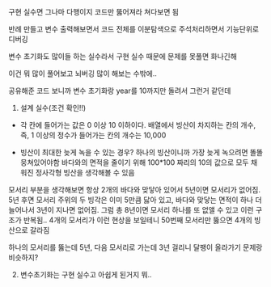 구현 실수면 그나마 다행이지
코드만 뚫어져라 쳐다보면 됨

반례 만들고 변수 출력해보면서
코드 전체를 이분탐색으로 주석처리하면서 기능단위로 디버깅 

변수 초기화도 많이들 하는 실수라서 
구현 실수 때문에 문제를 못풀면 화나긴해

이건 뭐 많이 풀어보고 뇌버깅 많이 해보는 수밖에..

공유해준 코드 보니까
변수 초기화랑 year를 10까지만 돌려서 그런거 같던데

1. 설계 실수(조건 확인!!)
- 각 칸에 들어가는 값은 0 이상 10 이하이다. 배열에서 빙산이 차지하는 칸의 개수, 즉, 1 이상의 정수가 들어가는 칸의 개수는 10,000

- 빙산이 최대한 늦게 녹을 수 있는 경우?
하나의 빙산이니까 가장 늦게 녹으려면 똘똘 뭉쳐있어야함
바다와의 면적을 줄이기 위해 100*100 짜리의 10의 값으로 모두 채워진 정사각형 빙산을 생각해볼 수 있음

모서리 부분을 생각해보면 항상 2개의 바다와 맞닿아 있어서 
5년이면 모서리가 없어짐. 5년 후면 모서리 주위의 두 빙각은 이미 5만큼 닳아 있고, 바다와 맞닿는 면적이 하나 더 늘어나서 3년이 지나면 없어짐.
그럼 총 8년이면 모서리 하나를 또 없앨 수 있고 이런 구조가 반복됨..
4개의 모서리가 이런 현상을 보일테니 50번째 모서리만 뚫으면 4개의 빙산으로 갈라짐

하나의 모서리를 뚫는데 5년, 다음 모서리로 가는데 3년 걸리니 달팽이 올라가기 문제랑 비슷하지?





2. 변수초기화는 구현 실수고 아쉽게 된거지 뭐..
